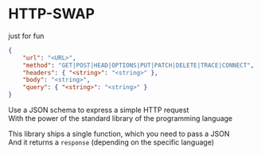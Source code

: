# HTTP-SWAP

just for fun

```json
{
    "url": "<URL>",
    "method": "GET|POST|HEAD|OPTIONS|PUT|PATCH|DELETE|TRACE|CONNECT",
    "headers": { "<string>": "<string>" },
    "body": "<string>",
    "query": { "<string>": "<string>" }
}
```

Use a JSON schema to express a simple HTTP request  
With the power of the standard library of the programming language

This library ships a single function, which you need to pass a JSON  
And it returns a `response` (depending on the specific language)
